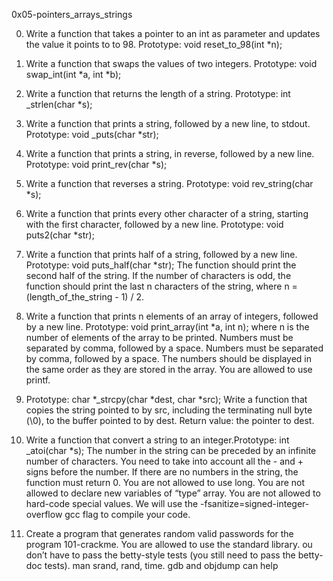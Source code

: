 0x05-pointers_arrays_strings

0. Write a function that takes a pointer to an int as parameter and updates the
value it points to to 98. Prototype: void reset_to_98(int *n);

1. Write a function that swaps the values of two integers. Prototype: void
swap_int(int *a, int *b);

2. Write a function that returns the length of a string. Prototype: int
_strlen(char *s);

3. Write a function that prints a string, followed by a new line, to stdout.
Prototype: void _puts(char *str);

4. Write a function that prints a string, in reverse, followed by a new line.
Prototype: void print_rev(char *s);

5. Write a function that reverses a string. Prototype: void rev_string(char *s);

6. Write a function that prints every other character of a string, starting with
the first character, followed by a new line. Prototype: void puts2(char *str);

7. Write a function that prints half of a string, followed by a new line.
Prototype: void puts_half(char *str); The function should print the second half
of the string. If the number of characters is odd, the function should print the
last n characters of the string, where n = (length_of_the_string - 1) / 2.

8. Write a function that prints n elements of an array of integers, followed by
a new line. Prototype: void print_array(int *a, int n); where n is the number of
elements of the array to be printed. Numbers must be separated by comma,
followed by a space. Numbers must be separated by comma, followed by a space.
The numbers should be displayed in the same order as they are stored in the
array. You are allowed to use printf.

9. Prototype: char *_strcpy(char *dest, char *src); Write a function that copies
the string pointed to by src, including the terminating null byte (\0), to the
buffer pointed to by dest. Return value: the pointer to dest.

10. Write a function that convert a string to an integer.Prototype: int
_atoi(char *s); The number in the string can be preceded by an infinite number
of characters. You need to take into account all the - and + signs before the
number. If there are no numbers in the string, the function must return 0. You
are not allowed to use long. You are not allowed to declare new variables of
“type” array. You are not allowed to hard-code special values. We will use the
-fsanitize=signed-integer-overflow gcc flag to compile your code.

11. Create a program that generates random valid passwords for the program
101-crackme. You are allowed to use the standard library. ou don’t have to pass
the betty-style tests (you still need to pass the betty-doc tests). man srand,
    rand, time. gdb and objdump can help

